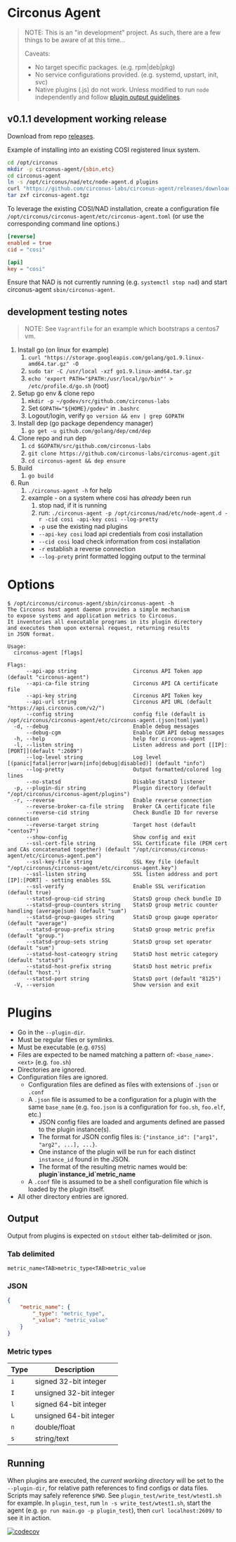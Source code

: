 # Circonus Agent

>NOTE: This is an "in development" project. As such, there are a few things to be aware of at this time...
>
> Caveats:
> * No target specific packages. (e.g. rpm|deb|pkg)
> * No service configurations provided. (e.g. systemd, upstart, init, svc)
> * Native plugins (.js) do not work. Unless modified to run `node` independently and follow [plugin output guidelines](#output).

## v0.1.1 development working release

Download from repo [releases](https://github.com/circonus-labs/circonus-agent/releases).

Example of installing into an existing COSI registered linux system.

```sh
cd /opt/circonus
mkdir -p circonus-agent/{sbin,etc}
cd circonus-agent
ln -s /opt/circonus/nad/etc/node-agent.d plugins
curl "https://github.com/circonus-labs/circonus-agent/releases/download/v0.1.1/circonus-agent_0.1.1_linux_64-bit.tar.gz" -o circonus-agent.tgz
tar zxf circonus-agent.tgz
```
To leverage the existing COSI/NAD installation, create a configuration file `/opt/circonus/circonus-agent/etc/circonus-agent.toml` (or use the corresponding command line options.)

```toml
[reverse]
enabled = true
cid = "cosi"

[api]
key = "cosi"
```

Ensure that NAD is not currently running (e.g. `systemctl stop nad`) and start circonus-agent `sbin/circonus-agent`.

## development testing notes

> NOTE: See `Vagrantfile` for an example which bootstraps a centos7 vm.

1. Install go (on linux for example)
    1. `curl "https://storage.googleapis.com/golang/go1.9.linux-amd64.tar.gz" -O`
    1. `sudo tar -C /usr/local -xzf go1.9.linux-amd64.tar.gz`
    1. `echo 'export PATH="$PATH:/usr/local/go/bin"' > /etc/profile.d/go.sh` (root)
1. Setup go env & clone repo
    1. `mkdir -p ~/godev/src/github.com/circonus-labs`
    1. Set `GOPATH="${HOME}/godev"` in `.bashrc`
    1. Logout/login, verify `go version && env | grep GOPATH`
1. Install dep (go package dependency manager)
    1. `go get -u github.com/golang/dep/cmd/dep`
1. Clone repo and run dep
    1. `cd $GOPATH/src/github.com/circonus-labs`
    1. `git clone https://github.com/circonus-labs/circonus-agent.git`
    1. `cd circonus-agent && dep ensure`
1. Build
    1. `go build`
1. Run
    1. `./circonus-agent -h` for help
    1. example - on a system where cosi has *already* been run
       1. stop nad, if it is running
       1. run: `./circonus-agent -p /opt/circonus/nad/etc/node-agent.d -r -cid cosi -api-key cosi --log-pretty`
        * `-p` use the existing nad plugins
        * `--api-key cosi` load api credentials from cosi installation
        * `--cid cosi` load check information from cosi installation
        * `-r` establish a reverse connection
        * `--log-prety` print formatted logging output to the terminal

# Options

```
$ /opt/circonus/circonus-agent/sbin/circonus-agent -h
The Circonus host agent daemon provides a simple mechanism
to expose systems and application metrics to Circonus.
It inventories all executable programs in its plugin directory
and executes them upon external request, returning results
in JSON format.

Usage:
  circonus-agent [flags]

Flags:
      --api-app string                  Circonus API Token app (default "circonus-agent")
      --api-ca-file string              Circonus API CA certificate file
      --api-key string                  Circonus API Token key
      --api-url string                  Circonus API URL (default "https://api.circonus.com/v2/")
      --config string                   config file (default is /opt/circonus/circonus-agent/etc/circonus-agent.(json|toml|yaml)
  -d, --debug                           Enable debug messages
      --debug-cgm                       Enable CGM API debug messages
  -h, --help                            help for circonus-agent
  -l, --listen string                   Listen address and port [[IP]:[PORT]](default ":2609")
      --log-level string                Log level [(panic|fatal|error|warn|info|debug|disabled)] (default "info")
      --log-pretty                      Output formatted/colored log lines
      --no-statsd                       Disable StatsD listener
  -p, --plugin-dir string               Plugin directory (default "/opt/circonus/circonus-agent/plugins")
  -r, --reverse                         Enable reverse connection
      --reverse-broker-ca-file string   Broker CA certificate file
      --reverse-cid string              Check Bundle ID for reverse connection
      --reverse-target string           Target host (default "centos7")
      --show-config                     Show config and exit
      --ssl-cert-file string            SSL Certificate file (PEM cert and CAs concatenated together) (default "/opt/circonus/circonus-agent/etc/circonus-agent.pem")
      --ssl-key-file string             SSL Key file (default "/opt/circonus/circonus-agent/etc/circonus-agent.key")
      --ssl-listen string               SSL listen address and port [IP]:[PORT] - setting enables SSL
      --ssl-verify                      Enable SSL verification (default true)
      --statsd-group-cid string         StatsD group check bundle ID
      --statsd-group-counters string    StatsD group metric counter handling (average|sum) (default "sum")
      --statsd-group-gauges string      StatsD group gauge operator (default "average")
      --statsd-group-prefix string      StatsD group metric prefix (default "group.")
      --statsd-group-sets string        StatsD group set operator (default "sum")
      --statsd-host-cateogry string     StatsD host metric category (default "statsd")
      --statsd-host-prefix string       StatsD host metric prefix (default "host.")
      --statsd-port string              StatsD port (default "8125")
  -V, --version                         Show version and exit
```


# Plugins

* Go in the `--plugin-dir`.
* Must be regular files or symlinks.
* Must be executable (e.g. `0755`)
* Files are expected to be named matching a pattern of: `<base_name>.<ext>` (e.g. `foo.sh`)
* Directories are ignored.
* Configuration files are ignored.
    * Configuration files are defined as files with extensions of `.json` or `.conf`
    * A `.json` file is assumed to be a configuration for a plugin with the same `base_name` (e.g. `foo.json` is a configuration for `foo.sh`, `foo.elf`, etc.)
        * JSON config files are loaded and arguments defined are passed to the plugin instance(s).
        * The format for JSON config files is: `{"instance_id": ["arg1", "arg2", ...], ...}`.
        * One instance of the plugin will be run for each distinct `instance_id` found in the JSON.
        * The format of the resulting metric names would be: **plugin\`instance_id\`metric_name**
    * A `.conf` file is assumed to be a shell configuration file which is loaded by the plugin itself.
* All other directory entries are ignored.

## Output

Output from plugins is expected on `stdout` either tab-delimited or json.

### Tab delimited

`metric_name<TAB>metric_type<TAB>metric_value`

### JSON

```json
{
    "metric_name": {
        "_type": "metric_type",
        "_value": "metric_value"
    }
}
```

### Metric types

| Type | Description             |
| ---- | ----------------------- |
| `i`  | signed 32-bit integer   |
| `I`  | unsigned 32-bit integer |
| `l`  | signed 64-bit integer   |
| `L`  | unsigned 64-bit integer |
| `n`  | double/float            |
| `s`  | string/text             |

## Running

When plugins are executed, the _current working directory_ will be set to the `--plugin-dir`, for relative path references to find configs or data files. Scripts may safely reference `$PWD`. See `plugin_test/write_test/wtest1.sh` for example. In `plugin_test`, run `ln -s write_test/wtest1.sh`, start the agent (e.g. `go run main.go -p plugin_test`), then `curl localhost:2609/` to see it in action.

[![codecov](https://codecov.io/gh/maier/circonus-agent/branch/master/graph/badge.svg)](https://codecov.io/gh/maier/circonus-agent)
